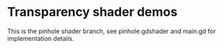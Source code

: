 # Transparency shader demos

This is the pinhole shader branch, see pinhole.gdshader and main.gd for implementation details.
